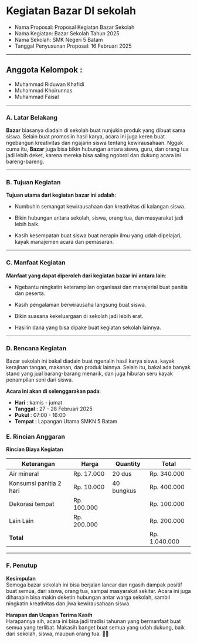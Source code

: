 # Kegiatan Bazar DI sekolah

- Nama Proposal: Proposal Kegiatan Bazar Sekolah
- Nama Kegiatan: Bazar Sekolah Tahun 2025
- Nama Sekolah: SMK Negeri 5 Batam
- Tanggal Penyusunan Proposal: 16 Februari 2025

---

## Anggota Kelompok :

- Muhammad Riduwan Khafidi
- Muhammad Khoirunnas
- Muhammad Faisal

---

### A. Latar Belakang

**Bazar** biasanya diadain di sekolah buat nunjukin produk yang dibuat sama siswa. Selain buat promosiin hasil karya, acara ini juga keren buat ngebangun kreativitas dan ngajarin siswa tentang kewirausahaan. Nggak cuma itu, **Bazar** juga bisa bikin hubungan antara siswa, guru, dan orang tua jadi lebih deket, karena mereka bisa saling ngobrol dan dukung acara ini bareng-bareng.

---

### B. Tujuan Kegiatan 

**Tujuan utama dari kegiatan bazar ini adalah**:

- Numbuhin semangat kewirausahaan dan kreativitas di kalangan siswa.

- Bikin hubungan antara sekolah, siswa, orang tua, dan masyarakat jadi lebih baik.

- Kasih kesempatan buat siswa buat nerapin ilmu yang udah dipelajari, kayak manajemen acara dan pemasaran.

---

### C. Manfaat Kegiatan

**Manfaat yang dapat diperoleh dari kegiatan bazar ini antara lain**:

- Ngebantu ningkatin keterampilan organisasi dan manajerial buat panitia dan peserta.

- Kasih pengalaman berwirausaha langsung buat siswa.

- Bikin suasana kekeluargaan di sekolah jadi lebih erat.

- Hasilin dana yang bisa dipake buat kegiatan sekolah lainnya.

---

### D. Rencana Kegiatan 

Bazar sekolah ini bakal diadain buat ngenalin hasil karya siswa, kayak kerajinan tangan, makanan, dan produk lainnya. Selain itu, bakal ada banyak stand yang jual barang-barang menarik, dan juga hiburan seru kayak penampilan seni dari siswa.

**Acara ini akan di selenggarakan pada**:

- **Hari**     : kamis - jumat
- **Tanggal**  : 27 - 28 Februari 2025
- **Pukul**    : 07:00 - 16:00
- **Tempat**   : Lapangan Utama SMKN 5 Batam
  
### E. Rincian Anggaran

**Rincian Biaya Kegiatan**

| Keterangan                | Harga      | Quantity   | Total      |
|---------------------------|------------|------------|------------|
| Air mineral               | Rp. 17.000 | 20 dus     | Rp. 340.000|
| Konsumsi panitia 2 hari   | Rp. 10.000 | 40 bungkus | Rp. 400.000|
| Dekorasi tempat           | Rp. 100.000|            | Rp. 100.000|
| Lain Lain                 | Rp. 200.000|            | Rp. 200.000|
| **Total**                 |            |            | Rp. 1.040.000|
---

### F. Penutup

**Kesimpulan**  
Semoga bazar sekolah ini bisa berjalan lancar dan ngasih dampak positif buat semua, dari siswa, orang tua, sampai masyarakat sekitar. Acara ini juga diharapin bisa makin deketin hubungan antar warga sekolah, sambil ningkatin kreativitas dan jiwa kewirausahaan siswa.

**Harapan dan Ucapan Terima Kasih**  
Harapannya sih, acara ini bisa jadi tradisi tahunan yang bermanfaat buat semua yang terlibat. Makasih banget buat semua yang udah dukung, baik dari sekolah, siswa, maupun orang tua. 🙏😂